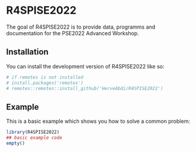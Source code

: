 
# R4SPISE2022

<!-- badges: start -->
<!-- badges: end -->

The goal of R4SPISE2022 is to provide data, programms and documentation for the PSE2022 Advanced Workshop.

## Installation

You can install the development version of R4SPISE2022 like so:

``` r
# if remotes is not installed
# install.packages('remotes')
# remotes::remotes::install_github('HerveAbdi/R4SPISE2022')
```

## Example

This is a basic example which shows you how to solve a common problem:

``` r
library(R4SPISE2022)
## basic example code
empty()
```

